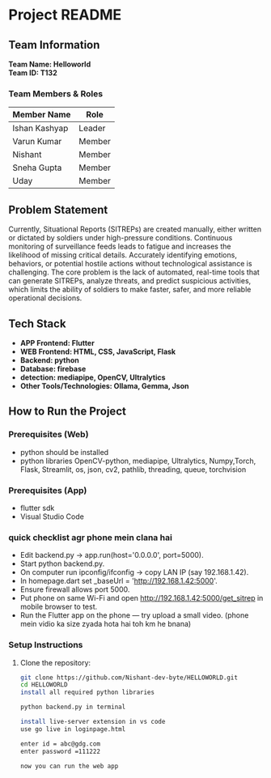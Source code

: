 # Project README

## Team Information
**Team Name: Helloworld**  
**Team ID: T132**  

### Team Members & Roles
| Member Name   | Role |
|---------------|------|
| Ishan Kashyap | Leader |
| Varun Kumar   | Member |
| Nishant       | Member |
| Sneha Gupta   | Member |
| Uday          | Member |

## Problem Statement
Currently, Situational Reports (SITREPs) are created manually, either written or dictated by soldiers under high-pressure conditions. Continuous monitoring of surveillance feeds leads to fatigue and increases the likelihood of missing critical details. Accurately identifying emotions, behaviors, or potential hostile actions without technological assistance is challenging. The core problem is the lack of automated, real-time tools that can generate SITREPs, analyze threats, and predict suspicious activities, which limits the ability of soldiers to make faster, safer, and more reliable operational decisions.

## Tech Stack
- **APP Frontend: Flutter** 
- **WEB Frontend: HTML, CSS, JavaScript, Flask** 
- **Backend: python**   
- **Database: firebase**
- **detection: mediapipe, OpenCV, Ultralytics**
- **Other Tools/Technologies: Ollama, Gemma, Json** 

## How to Run the Project
### Prerequisites (Web)
- python should be installed
- python libraries OpenCV-python, mediapipe, Ultralytics, Numpy,Torch, Flask, Streamlit, os, json, cv2, pathlib, threading, queue, torchvision 

### Prerequisites (App)
- flutter sdk
- Visual Studio Code

### quick checklist agr phone mein clana hai
- Edit backend.py → app.run(host='0.0.0.0', port=5000).
- Start python backend.py.
- On computer run ipconfig/ifconfig → copy LAN IP (say 192.168.1.42).
- In homepage.dart set _baseUrl = 'http://192.168.1.42:5000'.
- Ensure firewall allows port 5000.
- Put phone on same Wi-Fi and open http://192.168.1.42:5000/get_sitrep in mobile browser to test.
- Run the Flutter app on the phone — try upload a small video. (phone mein vidio ka size zyada hota hai toh km he bnana)

### Setup Instructions
1. Clone the repository:  
   ```bash
   git clone https://github.com/Nishant-dev-byte/HELLOWORLD.git
   cd HELLOWORLD
   install all required python libraries

   python backend.py in terminal

   install live-server extension in vs code
   use go live in loginpage.html 

   enter id = abc@gdg.com
   enter password =111222

   now you can run the web app
